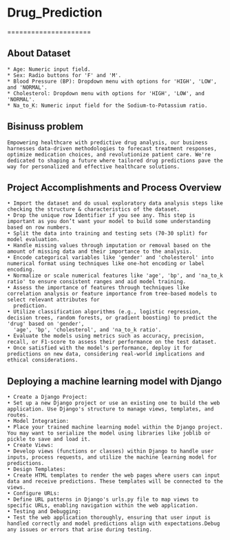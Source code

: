 # Drug_Prediction
=====================

## About Dataset
    * Age: Numeric input field.
    * Sex: Radio buttons for 'F' and 'M'.
    * Blood Pressure (BP): Dropdown menu with options for 'HIGH', 'LOW', and 'NORMAL'.
    * Cholesterol: Dropdown menu with options for 'HIGH', 'LOW', and 'NORMAL'.
    * Na_to_K: Numeric input field for the Sodium-to-Potassium ratio.

## Bisinuss problem
    Empowering healthcare with predictive drug analysis, our business harnesses data-driven methodologies to forecast treatment responses, optimize medication choices, and revolutionize patient care. We're dedicated to shaping a future where tailored drug predictions pave the way for personalized and effective healthcare solutions.

## Project Accomplishments and Process Overview

    • Import the dataset and do usual exploratory data analysis steps like checking the structure & characteristics of the dataset.
    • Drop the unique row Identifier if you see any. This step is important as you don’t want your model to build some understanding based on row numbers.
    • Split the data into training and testing sets (70-30 split) for model evaluation.
    • Handle missing values through imputation or removal based on the amount of missing data and their importance to the analysis.
    • Encode categorical variables like 'gender' and 'cholesterol' into numerical format using techniques like one-hot encoding or label encoding.
    • Normalize or scale numerical features like 'age', 'bp', and 'na_to_k ratio' to ensure consistent ranges and aid model training. 
    • Assess the importance of features through techniques like correlation analysis or feature importance from tree-based models to select relevant attributes for 
      prediction.
    • Utilize classification algorithms (e.g., logistic regression, decision trees, random forests, or gradient boosting) to predict the 'drug' based on 'gender', 
      'age', 'bp', 'cholesterol', and 'na_to_k ratio'.
    • Evaluate the models using metrics such as accuracy, precision, recall, or F1-score to assess their performance on the test dataset.
    • Once satisfied with the model's performance, deploy it for predictions on new data, considering real-world implications and ethical considerations.

## Deploying a machine learning model with Django

    • Create a Django Project:
    • Set up a new Django project or use an existing one to build the web application. Use Django's structure to manage views, templates, and routes.
    • Model Integration:
    • Place your trained machine learning model within the Django project. You may want to serialize the model using libraries like joblib or pickle to save and load it.
    • Create Views:
    • Develop views (functions or classes) within Django to handle user inputs, process requests, and utilize the machine learning model for predictions.
    • Design Templates:
    • Create HTML templates to render the web pages where users can input data and receive predictions. These templates will be connected to the views.
    • Configure URLs:
    • Define URL patterns in Django's urls.py file to map views to specific URLs, enabling navigation within the web application.
    • Testing and Debugging:
    • Test the web application thoroughly, ensuring that user input is handled correctly and model predictions align with expectations.Debug any issues or errors that arise during testing.
